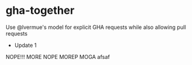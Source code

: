 # gha-together

Use @lvermue's model for explicit GHA requests while also allowing pull requests

- Update 1


NOPE!!!
MORE NOPE
MOREP
MOGA
afsaf

